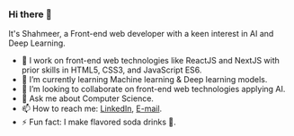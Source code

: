 ### Hi there 👋
It's Shahmeer, a Front-end web developer with a keen interest in AI and Deep Learning.

- 🔭 I work on front-end web technologies like ReactJS and NextJS with prior skills in HTML5, CSS3, and JavaScript ES6.
- 🌱 I’m currently learning Machine learning & Deep learning models.
- 👯 I’m looking to collaborate on front-end web technologies applying AI.
- 💬 Ask me about Computer Science.
- 📫 How to reach me: [LinkedIn]([url](https://www.linkedin.com/in/shahmeer-nasir-063b71179/)https://www.linkedin.com/in/shahmeer-nasir-063b71179/), [E-mail](shahmeernasirr@gmail.com).
- ⚡ Fun fact: I make flavored soda drinks 🥤.

